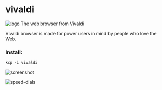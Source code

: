 vivaldi
=======
[![logo](https://vivaldi.net/wp-content/themes/vivaldi/img/logo1x.png)](https://vivaldi.com)
The web browser from Vivaldi

Vivaldi browser is made for power users in mind by people who love the Web.

### Install:

```
kcp -i vivaldi
```
![screenshot](https://vivaldi.net/wp-content/uploads/2018/09/vivaldi-2-0-hero.png)

![speed-dials](https://vivaldi.com/wp-content/uploads/hero-slide-4b.jpg)


